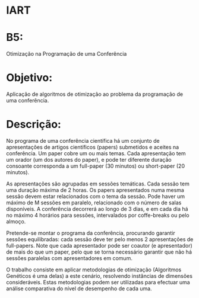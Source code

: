 # IART

# B5: 

Otimização na Programação de uma Conferência

# Objetivo:

Aplicação de algoritmos de otimização ao problema da programação de uma conferência.

# Descrição:

No programa de uma conferência científica há um conjunto de apresentações de artigos científicos (papers) submetidos e aceites na conferência. Um paper cobre um ou mais temas. Cada apresentação tem um orador (um dos autores do paper), e pode ter diferente duração consoante corresponda a um full-paper (30 minutos) ou short-paper (20 minutos).

As apresentações são agrupadas em sessões temáticas. Cada sessão tem uma duração máxima de 2 horas. Os papers apresentados numa mesma sessão devem estar relacionados com o tema da sessão. Pode haver um máximo de M sessões em paralelo, relacionado com o número de salas disponíveis. A conferência decorrerá ao longo de 3 dias, e em cada dia há no máximo 4 horários para sessões, intervalados por coffe-breaks ou pelo almoço.

Pretende-se montar o programa da conferência, procurando garantir sessões equilibradas: cada sessão deve ter pelo menos 2 apresentações de full-papers. Note que cada apresentador pode ser coautor (e apresentador) de mais do que um paper, pelo que se torna necessário garantir que não há sessões paralelas com apresentadores em comum.

O trabalho consiste em aplicar metodologias de otimização (Algoritmos Genéticos é uma delas) a este cenário, resolvendo instâncias de dimensões consideráveis. Estas metodologias podem ser utilizadas para efectuar uma análise comparativa do nível de desempenho de cada uma.
